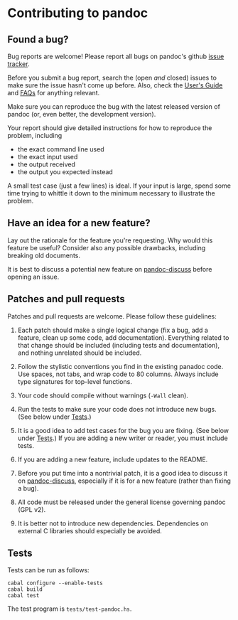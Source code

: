 Contributing to pandoc
======================

Found a bug?
------------

Bug reports are welcome!  Please report all bugs on pandoc's github
[issue tracker].

Before you submit a bug report, search the (open *and* closed) issues to make
sure the issue hasn't come up before. Also, check the [User's Guide] and [FAQs]
for anything relevant.

Make sure you can reproduce the bug with the latest released version of pandoc
(or, even better, the development version).

Your report should give detailed instructions for how to reproduce the problem,
including

  * the exact command line used
  * the exact input used
  * the output received
  * the output you expected instead

A small test case (just a few lines) is ideal.  If your input is large,
spend some time trying to whittle it down to the minimum necessary to
illustrate the problem.

Have an idea for a new feature?
-------------------------------

Lay out the rationale for the feature you're requesting.  Why would this
feature be useful?  Consider also any possible drawbacks, including breaking
old documents.

It is best to discuss a potential new feature on [pandoc-discuss]
before opening an issue.

Patches and pull requests
-------------------------

Patches and pull requests are welcome.  Please follow these guidelines:

1.  Each patch should make a single logical change (fix a bug, add
    a feature, clean up some code, add documentation).  Everything
    related to that change should be included (including tests and
    documentation), and nothing unrelated should be included.

2.  Follow the stylistic conventions you find in the existing
    panadoc code.  Use spaces, not tabs, and wrap code to 80 columns.
    Always include type signatures for top-level functions.

3.  Your code should compile without warnings (`-Wall` clean).

4.  Run the tests to make sure your code does not introduce new bugs.
    (See below under [Tests](#tests).)

5.  It is a good idea to add test cases for the bug you are fixing.  (See below
    under [Tests](#tests).)  If you are adding a new writer or reader,
    you must include tests.

6.  If you are adding a new feature, include updates to the README.

7.  Before you put time into a nontrivial patch, it is a good idea to
    discuss it on [pandoc-discuss], especially if it is for a new feature
    (rather than fixing a bug).

8.  All code must be released under the general license governing pandoc
    (GPL v2).

9.  It is better not to introduce new dependencies.  Dependencies on
    external C libraries should especially be avoided.

Tests
-----

Tests can be run as follows:

    cabal configure --enable-tests
    cabal build
    cabal test

The test program is `tests/test-pandoc.hs`.


[pandoc-discuss]: http://groups.google.com/group/pandoc-discuss
[issue tracker]: https://github.com/jgm/pandoc/issues
[User's Guide]: http://johnmacfarlane.net/pandoc/README.html
[FAQs]:  http://johnmacfarlane.net/pandoc/faqs.html

